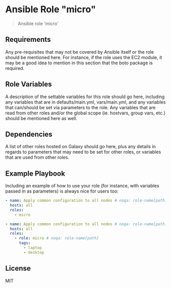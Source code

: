# Ansible Role "micro"

> Ansible role 'micro'

## Requirements

Any pre-requisites that may not be covered by Ansible itself or the role should be mentioned here. For instance, if the
role uses the EC2 module, it may be a good idea to mention in this section that the boto package is required.

## Role Variables

A description of the settable variables for this role should go here, including any variables that are in
defaults/main.yml, vars/main.yml, and any variables that can/should be set via parameters to the role. Any variables
that are read from other roles and/or the global scope (ie. hostvars, group vars, etc.) should be mentioned here as
well.

## Dependencies

A list of other roles hosted on Galaxy should go here, plus any details in regards to parameters that may need to be set
for other roles, or variables that are used from other roles.

## Example Playbook

Including an example of how to use your role (for instance, with variables passed in as parameters) is always nice for
users too:

```yaml
- name: Apply common configuration to all nodes # noqa: role-name[path]
  hosts: all
  roles:
    - micro
```

```yaml
- name: Apply common configuration to all nodes # noqa: role-name[path]
  hosts: all
  roles:
    - role: micro # noqa: role-name[path]
      tags:
        - laptop
        - desktop
```

## License

MIT
